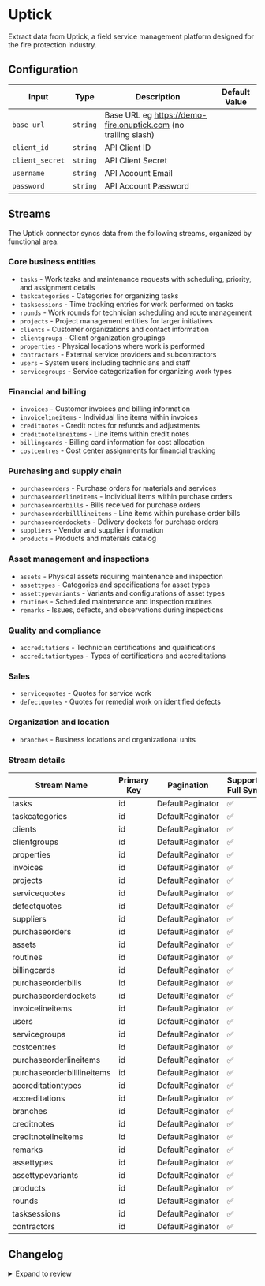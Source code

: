 # Uptick

Extract data from Uptick, a field service management platform designed for the fire protection industry.

## Configuration

| Input | Type | Description | Default Value |
|-------|------|-------------|---------------|
| `base_url` | `string` | Base URL eg https://demo-fire.onuptick.com (no trailing slash) |  |
| `client_id` | `string` | API Client ID |  |
| `client_secret` | `string` | API Client Secret  |  |
| `username` | `string` | API Account Email |  |
| `password` | `string` | API Account Password |  |

## Streams

The Uptick connector syncs data from the following streams, organized by functional area:

### Core business entities

- `tasks` - Work tasks and maintenance requests with scheduling, priority, and assignment details
- `taskcategories` - Categories for organizing tasks
- `tasksessions` - Time tracking entries for work performed on tasks
- `rounds` - Work rounds for technician scheduling and route management
- `projects` - Project management entities for larger initiatives
- `clients` - Customer organizations and contact information
- `clientgroups` - Client organization groupings
- `properties` - Physical locations where work is performed
- `contractors` - External service providers and subcontractors
- `users` - System users including technicians and staff
- `servicegroups` - Service categorization for organizing work types

### Financial and billing

- `invoices` - Customer invoices and billing information
- `invoicelineitems` - Individual line items within invoices
- `creditnotes` - Credit notes for refunds and adjustments
- `creditnotelineitems` - Line items within credit notes
- `billingcards` - Billing card information for cost allocation
- `costcentres` - Cost center assignments for financial tracking

### Purchasing and supply chain

- `purchaseorders` - Purchase orders for materials and services
- `purchaseorderlineitems` - Individual items within purchase orders
- `purchaseorderbills` - Bills received for purchase orders
- `purchaseorderbilllineitems` - Line items within purchase order bills
- `purchaseorderdockets` - Delivery dockets for purchase orders
- `suppliers` - Vendor and supplier information
- `products` - Products and materials catalog

### Asset management and inspections

- `assets` - Physical assets requiring maintenance and inspection
- `assettypes` - Categories and specifications for asset types
- `assettypevariants` - Variants and configurations of asset types
- `routines` - Scheduled maintenance and inspection routines
- `remarks` - Issues, defects, and observations during inspections

### Quality and compliance

- `accreditations` - Technician certifications and qualifications
- `accreditationtypes` - Types of certifications and accreditations

### Sales

- `servicequotes` - Quotes for service work
- `defectquotes` - Quotes for remedial work on identified defects

### Organization and location

- `branches` - Business locations and organizational units

### Stream details

| Stream Name | Primary Key | Pagination | Supports Full Sync | Supports Incremental |
|-------------|-------------|------------|---------------------|----------------------|
| tasks | id | DefaultPaginator | ✅ |  ✅  |
| taskcategories | id | DefaultPaginator | ✅ |  ✅  |
| clients | id | DefaultPaginator | ✅ |  ✅  |
| clientgroups | id | DefaultPaginator | ✅ |  ✅  |
| properties | id | DefaultPaginator | ✅ |  ✅  |
| invoices | id | DefaultPaginator | ✅ |  ✅  |
| projects | id | DefaultPaginator | ✅ |  ✅  |
| servicequotes | id | DefaultPaginator | ✅ |  ✅  |
| defectquotes | id | DefaultPaginator | ✅ |  ✅  |
| suppliers | id | DefaultPaginator | ✅ |  ✅  |
| purchaseorders | id | DefaultPaginator | ✅ |  ✅  |
| assets | id | DefaultPaginator | ✅ |  ✅  |
| routines | id | DefaultPaginator | ✅ |  ✅  |
| billingcards | id | DefaultPaginator | ✅ |  ✅  |
| purchaseorderbills | id | DefaultPaginator | ✅ |  ✅  |
| purchaseorderdockets | id | DefaultPaginator | ✅ |  ✅  |
| invoicelineitems | id | DefaultPaginator | ✅ |  ❌  |
| users | id | DefaultPaginator | ✅ |  ✅  |
| servicegroups | id | DefaultPaginator | ✅ |  ✅  |
| costcentres | id | DefaultPaginator | ✅ |  ✅  |
| purchaseorderlineitems | id | DefaultPaginator | ✅ |  ❌  |
| purchaseorderbilllineitems | id | DefaultPaginator | ✅ |  ❌  |
| accreditationtypes | id | DefaultPaginator | ✅ |  ✅  |
| accreditations | id | DefaultPaginator | ✅ |  ✅  |
| branches | id | DefaultPaginator | ✅ |  ✅  |
| creditnotes | id | DefaultPaginator | ✅ |  ✅  |
| creditnotelineitems | id | DefaultPaginator | ✅ |  ✅  |
| remarks | id | DefaultPaginator | ✅ |  ✅  |
| assettypes | id | DefaultPaginator | ✅ |  ✅  |
| assettypevariants | id | DefaultPaginator | ✅ |  ✅  |
| products | id | DefaultPaginator | ✅ |  ✅  |
| rounds | id | DefaultPaginator | ✅ |  ✅  |
| tasksessions | id | DefaultPaginator | ✅ |  ✅  |
| contractors | id | DefaultPaginator | ✅ |  ✅  |

## Changelog

<details>
  <summary>Expand to review</summary>

| Version          | Date              | Pull Request | Subject        |
|------------------|-------------------|--------------|----------------|
| 0.3.6 | 2025-10-21 | [68365](https://github.com/airbytehq/airbyte/pull/68365) | Update dependencies |
| 0.3.5 | 2025-10-17 | [67585](https://github.com/airbytehq/airbyte/pull/67585) | Remove projectsectiontask and add more incremental sync streams |
| 0.3.4 | 2025-10-14 | [67855](https://github.com/airbytehq/airbyte/pull/67855) | Update dependencies |
| 0.3.3 | 2025-10-07 | [67515](https://github.com/airbytehq/airbyte/pull/67515) | Update dependencies |
| 0.3.2 | 2025-10-03 | [67020](https://github.com/airbytehq/airbyte/pull/67020) | Remove start_date, include more task fields |
| 0.3.1 | 2025-09-30 | [66839](https://github.com/airbytehq/airbyte/pull/66839) | Update dependencies |
| 0.3.0 | 2025-09-17 | [66410](https://github.com/airbytehq/airbyte/pull/66410) | Add more streams |
| 0.2.4 | 2025-09-23 | [66598](https://github.com/airbytehq/airbyte/pull/66598) | Update dependencies |
| 0.2.3 | 2025-09-09 | [65733](https://github.com/airbytehq/airbyte/pull/65733) | Update dependencies |
| 0.2.2 | 2025-08-26 | [65534](https://github.com/airbytehq/airbyte/pull/65534) | Add extra_fields to property stream |
| 0.2.1 | 2025-08-24 | [65445](https://github.com/airbytehq/airbyte/pull/65445) | Update dependencies |
| 0.2.0 | 2025-08-22 | | Update task profitability stream to use start_date parameter |
| 0.0.11 | 2025-08-14 | [64942](https://github.com/airbytehq/airbyte/pull/65061) | Add users and task profitability streams |
| 0.0.10 | 2025-08-14 | [64942](https://github.com/airbytehq/airbyte/pull/64942) | Fix docker image entrypoint for platform syncs |
| 0.0.9 | 2025-08-13 | [64170](https://github.com/airbytehq/airbyte/pull/64170) | adds cursor pagination, incremental sync and rate limiting |
| 0.0.8 | 2025-08-09 | [64845](https://github.com/airbytehq/airbyte/pull/64845) | Update dependencies |
| 0.0.7 | 2025-08-02 | [64403](https://github.com/airbytehq/airbyte/pull/64403) | Update dependencies |
| 0.0.6 | 2025-07-26 | [64055](https://github.com/airbytehq/airbyte/pull/64055) | Update dependencies |
| 0.0.5 | 2025-07-20 | [63685](https://github.com/airbytehq/airbyte/pull/63685) | Update dependencies |
| 0.0.4 | 2025-07-12 | [63165](https://github.com/airbytehq/airbyte/pull/63165) | Update dependencies |
| 0.0.3 | 2025-07-05 | [62739](https://github.com/airbytehq/airbyte/pull/62739) | Update dependencies |
| 0.0.2 | 2025-06-28 | [62220](https://github.com/airbytehq/airbyte/pull/62220) | Update dependencies |
| 0.0.1 | 2025-06-10 | | Initial release by [@sajarin](https://github.com/sajarin) via Connector Builder |

</details>
